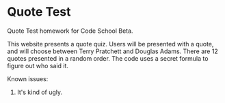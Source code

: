 Quote Test
==============

Quote Test homework for Code School Beta.

This website presents a quote quiz. Users will be presented with a quote, and will choose between Terry Pratchett and Douglas Adams. There are 12 quotes presented in a random order. The code uses a secret formula to figure out who said it.

Known issues:
1. It's kind of ugly.
